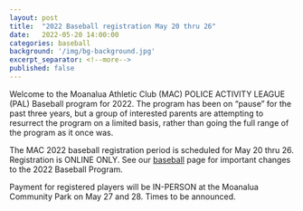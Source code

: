 ```yaml
---
layout: post
title:  "2022 Baseball registration May 20 thru 26"
date:   2022-05-20 14:00:00
categories: baseball
background: '/img/bg-background.jpg'
excerpt_separator: <!--more-->
published: false
---
```

Welcome to the Moanalua Athletic Club (MAC) POLICE ACTIVITY LEAGUE (PAL) Baseball program for 2022.  The program has been on “pause” for the past three years, but a group of interested parents are attempting to resurrect the program on a limited basis, rather than going the full range of the program as it once was.

The MAC 2022 baseball registration period is scheduled for May 20 thru 26.  Registration is ONLINE ONLY.
See our [baseball](/baseball) page for important changes to the 2022 Baseball Program.

Payment for registered players will be IN-PERSON at the Moanalua Community Park on May 27 and 28. Times to be announced.

